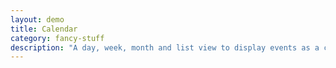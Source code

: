 ```yaml
---
layout: demo
title: Calendar
category: fancy-stuff
description: "A day, week, month and list view to display events as a calendar."
---
```


